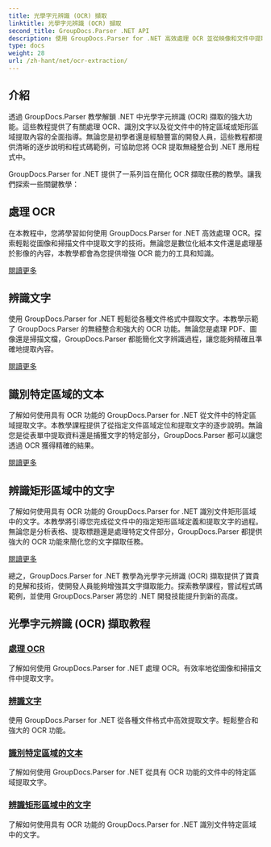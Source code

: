 ```yaml
---
title: 光學字元辨識 (OCR) 擷取
linktitle: 光學字元辨識 (OCR) 擷取
second_title: GroupDocs.Parser .NET API
description: 使用 GroupDocs.Parser for .NET 高效處理 OCR 並從映像和文件中提取文字。立即增強您的 OCR 能力！
type: docs
weight: 28
url: /zh-hant/net/ocr-extraction/
---
```


## 介紹

透過 GroupDocs.Parser 教學解鎖 .NET 中光學字元辨識 (OCR) 擷取的強大功能。這些教程提供了有關處理 OCR、識別文字以及從文件中的特定區域或矩形區域提取內容的全面指導。無論您是初學者還是經驗豐富的開發人員，這些教程都提供清晰的逐步說明和程式碼範例，可協助您將 OCR 提取無縫整合到 .NET 應用程式中。

GroupDocs.Parser for .NET 提供了一系列旨在簡化 OCR 擷取任務的教學。讓我們探索一些關鍵教學：

## 處理 OCR
在本教程中，您將學習如何使用 GroupDocs.Parser for .NET 高效處理 OCR。探索輕鬆從圖像和掃描文件中提取文字的技術。無論您是數位化紙本文件還是處理基於影像的內容，本教學都會為您提供增強 OCR 能力的工具和知識。

[閱讀更多](./handling-ocr/)

## 辨識文字
使用 GroupDocs.Parser for .NET 輕鬆從各種文件格式中擷取文字。本教學示範了 GroupDocs.Parser 的無縫整合和強大的 OCR 功能。無論您是處理 PDF、圖像還是掃描文檔，GroupDocs.Parser 都能簡化文字辨識過程，讓您能夠精確且準確地提取內容。

[閱讀更多](./recognizing-text/)

## 識別特定區域的文本
了解如何使用具有 OCR 功能的 GroupDocs.Parser for .NET 從文件中的特定區域提取文字。本教學課程提供了從指定文件區域定位和提取文字的逐步說明。無論您是從表單中提取資料還是捕獲文字的特定部分，GroupDocs.Parser 都可以讓您透過 OCR 獲得精確的結果。

[閱讀更多](./recognizing-text-in-specific-areas/)

## 辨識矩形區域中的文字
了解如何使用具有 OCR 功能的 GroupDocs.Parser for .NET 識別文件矩形區域中的文字。本教學將引導您完成從文件中的指定矩形區域定義和提取文字的過程。無論您是分析表格、提取標題還是處理特定文件部分，GroupDocs.Parser 都提供強大的 OCR 功能來簡化您的文字擷取任務。

[閱讀更多](./recognizing-text-in-rectangular-regions/)

總之，GroupDocs.Parser for .NET 教學為光學字元辨識 (OCR) 擷取提供了寶貴的見解和技術，使開發人員能夠增強其文字擷取能力。探索教學課程，嘗試程式碼範例，並使用 GroupDocs.Parser 將您的 .NET 開發技能提升到新的高度。
## 光學字元辨識 (OCR) 擷取教程
### [處理 OCR](./handling-ocr/)
了解如何使用 GroupDocs.Parser for .NET 處理 OCR。有效率地從圖像和掃描文件中提取文字。
### [辨識文字](./recognizing-text/)
使用 GroupDocs.Parser for .NET 從各種文件格式中高效提取文字。輕鬆整合和強大的 OCR 功能。
### [識別特定區域的文本](./recognizing-text-in-specific-areas/)
了解如何使用 GroupDocs.Parser for .NET 從具有 OCR 功能的文件中的特定區域提取文字。
### [辨識矩形區域中的文字](./recognizing-text-in-rectangular-regions/)
了解如何使用具有 OCR 功能的 GroupDocs.Parser for .NET 識別文件特定區域中的文字。
